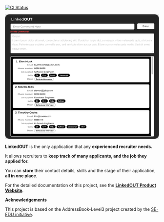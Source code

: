 [![CI Status](https://github.com/se-edu/addressbook-level3/workflows/Java%20CI/badge.svg)](https://github.com/se-edu/addressbook-level3/actions)

![Ui](docs/images/Ui.png)

**LinkedOUT** is the only application that any **experienced recruiter needs.** 

It allows recruiters to **keep track of many applicants, and the job they applied for.** 

You can **store** their contact details, skills and the stage of their application, **all in one place**.

For the detailed documentation of this project, see the **[LinkedOUT Product Website](https://ay2122s2-cs2103t-t09-2.github.io/tp/)**. 

**Acknowledgements**

This project is based on the AddressBook-Level3 project created by the [SE-EDU initiative](https://se-education.org).
